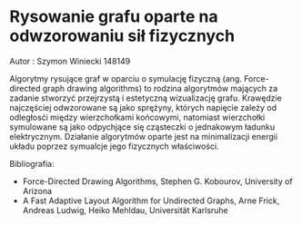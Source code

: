 # Rysowanie grafu oparte na odwzorowaniu sił fizycznych

Autor : Szymon Winiecki 148149

Algorytmy rysujące graf w oparciu o symulację fizyczną (ang. Force-directed graph drawing algorithms) to rodzina algorytmów mających za zadanie stworzyć przejrzystą i estetyczną wizualizację grafu. Krawędzie najczęściej odwzorowane są jako sprężyny, których napięcie zależy od odległosći między wierzchołkami końcowymi, natomiast wierzchołki symulowane są jako odpychjące się cząsteczki o jednakowym ładunku elektrycznym. Działanie algorytmów oparte jest na minimalizacji energii układu poprzez symualcje jego fizycznych właściwości.

Bibliografia:
  - Force-Directed Drawing Algorithms, Stephen G. Kobourov, University of Arizona
  - A Fast Adaptive Layout Algorithm for Undirected Graphs, Arne Frick, Andreas Ludwig, Heiko Mehldau, Universität Karlsruhe
